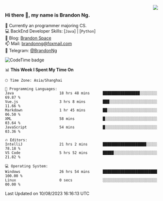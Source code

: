 <img  align="right" src="https://github-readme-stats-brandon0824.vercel.app/api/top-langs/?username=brandon0824&layout=compact">

### Hi there 👋, my name is Brandon Ng.

🌱 Currently an programmer majoring CS.  
💻 BackEnd Developer Skills: [`Java`] | [`Python`]  
📝 Blog: [Brandon Space](https://brandonng.tech)  
📫 Mail: brandonng@foxmail.com  
📰 Telegram: [@BrandonNg](https://t.me/BrandonNg24)  

![CodeTime badge](https://img.shields.io/endpoint?style=flat-square&url=https%3A%2F%2Fapi.codetime.dev%2Fshield%3Fid%3D128%26project%3D%26in%3D604800000)

<!--START_SECTION:waka-->
📊 **This Week I Spent My Time On** 

```text
🕑︎ Time Zone: Asia/Shanghai

💬 Programming Languages: 
Java                     18 hrs 48 mins      █████████████████░░░░░░░░   69.87 % 
Vue.js                   3 hrs 8 mins        ███░░░░░░░░░░░░░░░░░░░░░░   11.66 % 
Markdown                 1 hr 45 mins        ██░░░░░░░░░░░░░░░░░░░░░░░   06.50 % 
XML                      58 mins             █░░░░░░░░░░░░░░░░░░░░░░░░   03.64 % 
JavaScript               54 mins             █░░░░░░░░░░░░░░░░░░░░░░░░   03.36 % 

🔥 Editors: 
IntelliJ                 21 hrs 2 mins       ████████████████████░░░░░   78.18 % 
VS Code                  5 hrs 52 mins       █████░░░░░░░░░░░░░░░░░░░░   21.82 % 

💻 Operating System: 
Windows                  26 hrs 54 mins      █████████████████████████   100.00 % 
Linux                    0 secs              ░░░░░░░░░░░░░░░░░░░░░░░░░   00.00 % 
```


 Last Updated on 10/08/2023 16:16:13 UTC
<!--END_SECTION:waka-->
